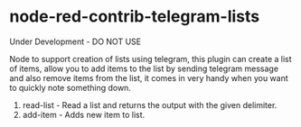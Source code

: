 # node-red-contrib-telegram-lists
Under Development - DO NOT USE

Node to support creation of lists using telegram, this plugin can create a list of items, allow you to add items to the list by sending telegram message and also remove items from the list, it comes in very handy when you want to quickly note something down.

1. read-list - Read a list and returns the output with the given delimiter.
2. add-item - Adds new item to list.